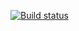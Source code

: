 [![Build status](https://ci.appveyor.com/api/projects/status/gixe1wcwy95a1fom/branch/main?svg=true)](https://ci.appveyor.com/project/TanyaVoz/ahj-homeworks-forms/branch/main)